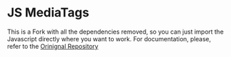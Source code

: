 # JS MediaTags

This is a Fork with all the dependencies removed, so you can just import the Javascript directly where you want to work.
For documentation, please, refer to the [Orinignal Repository](https://github.com/aadsm/jsmediatags)
